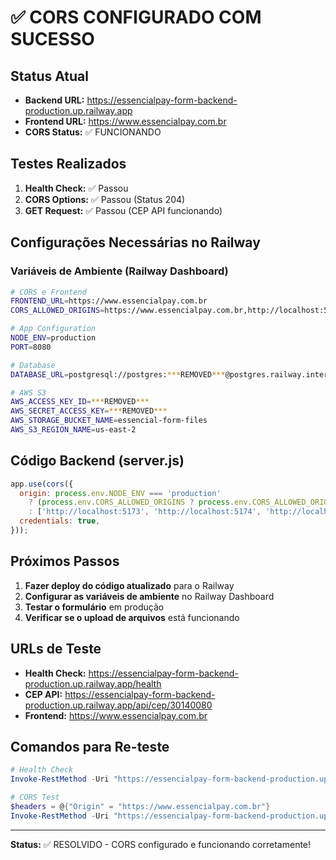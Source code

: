 # ✅ CORS CONFIGURADO COM SUCESSO

## Status Atual
- **Backend URL:** https://essencialpay-form-backend-production.up.railway.app
- **Frontend URL:** https://www.essencialpay.com.br
- **CORS Status:** ✅ FUNCIONANDO

## Testes Realizados
1. **Health Check:** ✅ Passou
2. **CORS Options:** ✅ Passou (Status 204)
3. **GET Request:** ✅ Passou (CEP API funcionando)

## Configurações Necessárias no Railway

### Variáveis de Ambiente (Railway Dashboard)
```bash
# CORS e Frontend
FRONTEND_URL=https://www.essencialpay.com.br
CORS_ALLOWED_ORIGINS=https://www.essencialpay.com.br,http://localhost:5173,http://localhost:5174,http://localhost:5175,http://localhost:5176,http://localhost:8080

# App Configuration
NODE_ENV=production
PORT=8080

# Database
DATABASE_URL=postgresql://postgres:***REMOVED***@postgres.railway.internal:5432/railway

# AWS S3
AWS_ACCESS_KEY_ID=***REMOVED***
AWS_SECRET_ACCESS_KEY=***REMOVED***
AWS_STORAGE_BUCKET_NAME=essencial-form-files
AWS_S3_REGION_NAME=us-east-2
```

## Código Backend (server.js)
```javascript
app.use(cors({
  origin: process.env.NODE_ENV === 'production' 
    ? (process.env.CORS_ALLOWED_ORIGINS ? process.env.CORS_ALLOWED_ORIGINS.split(',') : [process.env.FRONTEND_URL])
    : ['http://localhost:5173', 'http://localhost:5174', 'http://localhost:5175', 'http://localhost:5176', 'http://localhost:8080'],
  credentials: true,
}));
```

## Próximos Passos
1. **Fazer deploy do código atualizado** para o Railway
2. **Configurar as variáveis de ambiente** no Railway Dashboard
3. **Testar o formulário** em produção
4. **Verificar se o upload de arquivos** está funcionando

## URLs de Teste
- **Health Check:** https://essencialpay-form-backend-production.up.railway.app/health
- **CEP API:** https://essencialpay-form-backend-production.up.railway.app/api/cep/30140080
- **Frontend:** https://www.essencialpay.com.br

## Comandos para Re-teste
```powershell
# Health Check
Invoke-RestMethod -Uri "https://essencialpay-form-backend-production.up.railway.app/health" -Method Get

# CORS Test
$headers = @{"Origin" = "https://www.essencialpay.com.br"}
Invoke-RestMethod -Uri "https://essencialpay-form-backend-production.up.railway.app/api/cep/30140080" -Method Get -Headers $headers
```

---

**Status:** ✅ RESOLVIDO - CORS configurado e funcionando corretamente!
